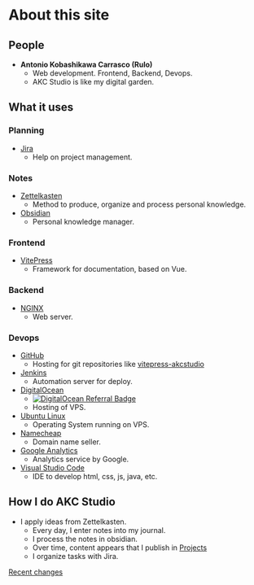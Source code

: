 <script setup>
import { VPTeamMembers } from 'vitepress/theme'

const members = [
  {
    avatar: 'https://www.github.com/akobashikawa.png',
    name: 'Antonio Kobashikawa',
    title: 'Creator',
    links: [
      { icon: 'github', link: 'https://github.com/akobashikawa' },
      { icon: 'twitter', link: 'https://twitter.com/rulokoba' }
    ]
  },
]
</script>

# About this site

## People

<VPTeamMembers size="small" :members="members" />

- **Antonio Kobashikawa Carrasco (Rulo)**
  - Web development. Frontend, Backend, Devops.
  - AKC Studio is like my digital garden.

## What it uses

### Planning

- [Jira](https://www.atlassian.com/software/jira)
  - Help on project management.

### Notes

- [Zettelkasten](https://zettelkasten.de/posts/overview/)
  - Method to produce, organize and process personal knowledge.
- [Obsidian](https://obsidian.md/)
  - Personal knowledge manager.

### Frontend

- [VitePress](https://vitepress.dev/)
  - Framework for documentation, based on Vue.

### Backend

- [NGINX](https://www.nginx.com/)
  - Web server.

### Devops

- [GitHub](https://github.com/)
  - Hosting for git repositories like [vitepress-akcstudio](https://github.com/akobashikawa/vitepress-akcstudio)
- [Jenkins](https://www.jenkins.io/)
  - Automation server for deploy.
- [DigitalOcean](https://www.digitalocean.com/)
  - [![DigitalOcean Referral Badge](https://web-platforms.sfo2.cdn.digitaloceanspaces.com/WWW/Badge%203.svg)](https://www.digitalocean.com/?refcode=87053dad838b&utm_campaign=Referral_Invite&utm_medium=Referral_Program&utm_source=badge)
  - Hosting of VPS.
- [Ubuntu Linux](https://ubuntu.com/blog/tag/22-04-lts)
  - Operating System running on VPS.
- [Namecheap](https://www.namecheap.com/)
  - Domain name seller.
- [Google Analytics](https://analytics.google.com/)
  - Analytics service by Google.
- [Visual Studio Code](https://code.visualstudio.com/)
  - IDE to develop html, css, js, java, etc.


## How I do AKC Studio

- I apply ideas from Zettelkasten.
  - Every day, I enter notes into my journal.
  - I process the notes in obsidian.
  - Over time, content appears that I publish in [Projects](projects/) 
  - I organize tasks with Jira. 

[Recent changes](/changes)


